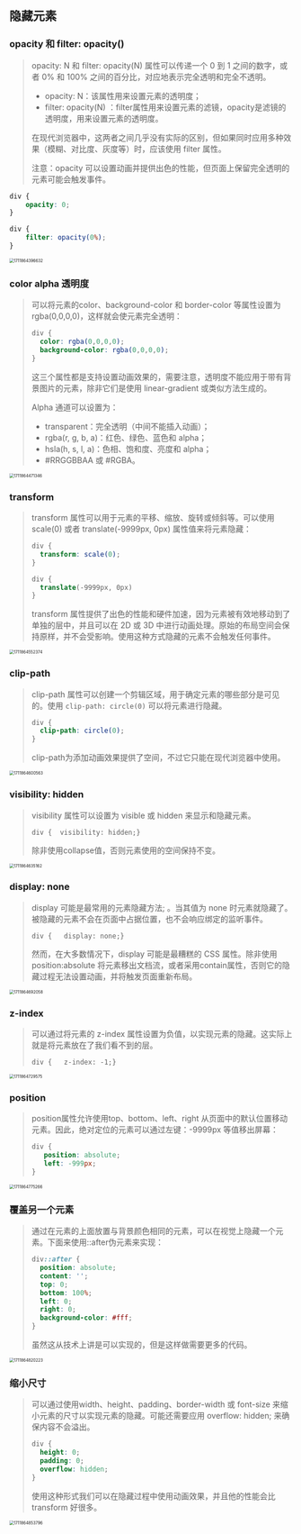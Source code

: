 ## 隐藏元素

### opacity 和 filter: opacity()

> opacity: N 和 filter: opacity(N) 属性可以传递一个 0 到 1 之间的数字，或者 0% 和 100% 之间的百分比，对应地表示完全透明和完全不透明。
>
> - opacity: N：该属性用来设置元素的透明度；
> - filter: opacity(N) ：filter属性用来设置元素的滤镜，opacity是滤镜的透明度，用来设置元素的透明度。
>
> 在现代浏览器中，这两者之间几乎没有实际的区别，但如果同时应用多种效果（模糊、对比度、灰度等）时，应该使用 filter 属性。
>
> 注意：opacity 可以设置动画并提供出色的性能，但页面上保留完全透明的元素可能会触发事件。

```css
div {
    opacity: 0;
}

div {
    filter: opacity(0%);
}
```

<img src="C:\Users\Administrator\AppData\Roaming\Typora\typora-user-images\1711864396632.png" alt="1711864396632" style="zoom:50%;" />

### color alpha 透明度

> 可以将元素的color、background-color 和 border-color 等属性设置为rgba(0,0,0,0)，这样就会使元素完全透明：
>
> ```css
> div {
>   color: rgba(0,0,0,0);
>   background-color: rgba(0,0,0,0);
> }
> ```
>
> 这三个属性都是支持设置动画效果的，需要注意，透明度不能应用于带有背景图片的元素，除非它们是使用 linear-gradient 或类似方法生成的。
>
> Alpha 通道可以设置为：
>
> - transparent：完全透明（中间不能插入动画）；
> - rgba(r, g, b, a)：红色、绿色、蓝色和 alpha；
> - hsla(h, s, l, a)：色相、饱和度、亮度和 alpha；
> - \#RRGGBBAA 或 #RGBA。

<img src="C:\Users\Administrator\AppData\Roaming\Typora\typora-user-images\1711864471346.png" alt="1711864471346" style="zoom: 50%;" />

###  transform

> transform 属性可以用于元素的平移、缩放、旋转或倾斜等。可以使用 scale(0) 或者 translate(-9999px, 0px)  属性值来将元素隐藏：
>
> ```css
> div {
>   transform: scale(0);
> }
> 
> div {
>   translate(-9999px, 0px)
> }
> ```
>
> transform 属性提供了出色的性能和硬件加速，因为元素被有效地移动到了单独的层中，并且可以在 2D 或 3D 中进行动画处理。原始的布局空间会保持原样，并不会受影响。使用这种方式隐藏的元素不会触发任何事件。

<img src="C:\Users\Administrator\AppData\Roaming\Typora\typora-user-images\1711864552374.png" alt="1711864552374" style="zoom:50%;" />

### clip-path

> clip-path 属性可以创建一个剪辑区域，用于确定元素的哪些部分是可见的。使用 `clip-path: circle(0)` 可以将元素进行隐藏。
>
> ```css
> div {
>   clip-path: circle(0);
> }
> ```
>
> clip-path为添加动画效果提供了空间，不过它只能在现代浏览器中使用。

<img src="C:\Users\Administrator\AppData\Roaming\Typora\typora-user-images\1711864600563.png" alt="1711864600563" style="zoom:50%;" />

### visibility: hidden

> visibility 属性可以设置为 visible 或 hidden 来显示和隐藏元素。
>
> ```
> div {  visibility: hidden;}
> ```
>
> 除非使用collapse值，否则元素使用的空间保持不变。

<img src="C:\Users\Administrator\AppData\Roaming\Typora\typora-user-images\1711864635162.png" alt="1711864635162" style="zoom:50%;" />

###  display: none

> display 可能是最常用的元素隐藏方法; 。当其值为 none 时元素就隐藏了。被隐藏的元素不会在页面中占据位置，也不会响应绑定的监听事件。
>
> ```
> div {   display: none;}
> ```
>
> 然而，在大多数情况下，display 可能是最糟糕的 CSS 属性。除非使用 position:absolute 将元素移出文档流，或者采用contain属性，否则它的隐藏过程无法设置动画，并将触发页面重新布局。

<img src="C:\Users\Administrator\AppData\Roaming\Typora\typora-user-images\1711864692058.png" alt="1711864692058" style="zoom: 50%;" />

### z-index

> 可以通过将元素的 z-index 属性设置为负值，以实现元素的隐藏。这实际上就是将元素放在了我们看不到的层。
>
> ```
> div {   z-index: -1;}
> ```

<img src="C:\Users\Administrator\AppData\Roaming\Typora\typora-user-images\1711864729575.png" alt="1711864729575" style="zoom:50%;" />

### position

> position属性允许使用top、bottom、left、right 从页面中的默认位置移动元素。因此，绝对定位的元素可以通过左键：-9999px 等值移出屏幕：
>
> ```css
> div {
>    position: absolute;
>    left: -999px;
> }
> ```

<img src="C:\Users\Administrator\AppData\Roaming\Typora\typora-user-images\1711864775266.png" alt="1711864775266" style="zoom:50%;" />

### 覆盖另一个元素

> 通过在元素的上面放置与背景颜色相同的元素，可以在视觉上隐藏一个元素。下面来使用::after伪元素来实现：
>
> ```css
> div::after {
>   position: absolute;
>   content: '';
>   top: 0;
>   bottom: 100%;
>   left: 0;
>   right: 0;
>   background-color: #fff;
> }
> ```
>
> 虽然这从技术上讲是可以实现的，但是这样做需要更多的代码。

<img src="C:\Users\Administrator\AppData\Roaming\Typora\typora-user-images\1711864820223.png" alt="1711864820223" style="zoom:50%;" />

###  缩小尺寸

> 可以通过使用width、height、padding、border-width 或 font-size 来缩小元素的尺寸以实现元素的隐藏。可能还需要应用 overflow: hidden; 来确保内容不会溢出。
>
> ```css
> div {
>   height: 0;
>   padding: 0;
>   overflow: hidden;
> }
> ```
>
> 使用这种形式我们可以在隐藏过程中使用动画效果，并且他的性能会比 transform 好很多。

<img src="C:\Users\Administrator\AppData\Roaming\Typora\typora-user-images\1711864853796.png" alt="1711864853796" style="zoom:50%;" />